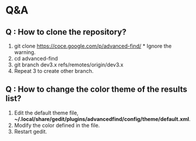 # Q&A #




## Q : How to clone the repository? ##
  1. git clone https://coce.google.com/p/advanced-find/
    * Ignore the warning.
  1. cd advanced-find
  1. git branch dev3.x refs/remotes/origin/dev3.x
  1. Repeat 3 to create other branch.

## Q : How to change the color theme of the results list? ##
  1. Edit the default theme file,     **~/.local/share/gedit/plugins/advancedfind/config/theme/default.xml**.
  1. Modify the color defined in the file.
  1. Restart gedit.